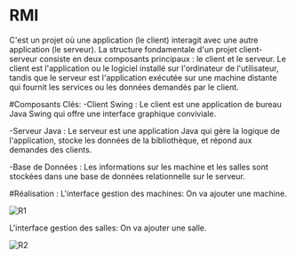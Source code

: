 # RMI
C'est un projet où une application (le client) interagit avec une autre application (le serveur).
La structure fondamentale d'un projet client-serveur consiste en deux composants principaux : le client et le serveur. Le client est l'application ou le logiciel installé sur l'ordinateur de l'utilisateur, tandis que le serveur est l'application exécutée sur une machine distante qui fournit les services ou les données demandés par le client.

#Composants Clés:
-Client Swing : Le client est une application de bureau Java Swing qui offre une interface graphique conviviale.

-Serveur Java : Le serveur est une application Java qui gère la logique de l'application, stocke les données de la bibliothèque, et répond aux demandes des clients.

-Base de Données : Les informations sur les machine et les salles sont stockées dans une base de données relationnelle sur le serveur.


#Réalisation :
L'interface gestion des machines:
On va ajouter une machine.

![R1](https://github.com/Hajar05ab/RMI/assets/112958434/0e27eb0c-4eca-4f83-8cbb-3cea4eab77bb)

L'interface gestion des salles:
On va ajouter une salle.

![R2](https://github.com/Hajar05ab/RMI/assets/112958434/068ac3eb-b544-4b81-8291-4bab672a59e4)


